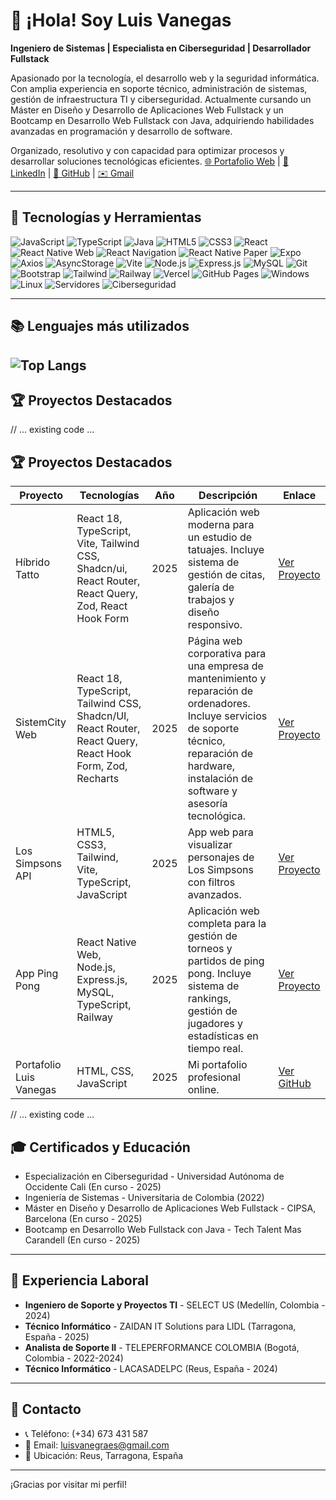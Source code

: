 # 👋 ¡Hola! Soy Luis Vanegas

**Ingeniero de Sistemas | Especialista en Ciberseguridad | Desarrollador Fullstack**

Apasionado por la tecnología, el desarrollo web y la seguridad informática. Con amplia experiencia en soporte técnico, administración de sistemas, gestión de infraestructura TI y ciberseguridad. Actualmente cursando un Máster en Diseño y Desarrollo de Aplicaciones Web Fullstack y un Bootcamp en Desarrollo Web Fullstack con Java, adquiriendo habilidades avanzadas en programación y desarrollo de software.

Organizado, resolutivo y con capacidad para optimizar procesos y desarrollar soluciones tecnológicas eficientes.
[🌐 Portafolio Web](https://portafolio-luis-vanegas.vercel.app/) | [💼 LinkedIn](https://www.linkedin.com/in/luis-ricardo-vanegas-granados-a4061920a/) | [🐙 GitHub](https://github.com/LuisVanegasCOL) | [✉️ Gmail](mailto:luisvanegas@gmail.com)



---

## 🚀 Tecnologías y Herramientas

![JavaScript](https://img.shields.io/badge/-JavaScript-F7DF1E?logo=javascript&logoColor=black)
![TypeScript](https://img.shields.io/badge/-TypeScript-3178C6?logo=typescript&logoColor=white)
![Java](https://img.shields.io/badge/-Java-007396?logo=java&logoColor=white)
![HTML5](https://img.shields.io/badge/-HTML5-E34F26?logo=html5&logoColor=white)
![CSS3](https://img.shields.io/badge/-CSS3-1572B6?logo=css3&logoColor=white)
![React](https://img.shields.io/badge/-React-61DAFB?logo=react&logoColor=black)
![React Native Web](https://img.shields.io/badge/-React%20Native%20Web-61DAFB?logo=react&logoColor=black)
![React Navigation](https://img.shields.io/badge/-React%20Navigation-000000?logo=react&logoColor=white)
![React Native Paper](https://img.shields.io/badge/-React%20Native%20Paper-6200EE?logo=react&logoColor=white)
![Expo](https://img.shields.io/badge/-Expo-000020?logo=expo&logoColor=white)
![Axios](https://img.shields.io/badge/-Axios-5A29E4?logo=axios&logoColor=white)
![AsyncStorage](https://img.shields.io/badge/-AsyncStorage-7C4DFF?logo=react&logoColor=white)
![Vite](https://img.shields.io/badge/-Vite-646CFF?logo=vite&logoColor=white)
![Node.js](https://img.shields.io/badge/-Node.js-339933?logo=node.js&logoColor=white)
![Express.js](https://img.shields.io/badge/-Express.js-000000?logo=express&logoColor=white)
![MySQL](https://img.shields.io/badge/-MySQL-4479A1?logo=mysql&logoColor=white)
![Git](https://img.shields.io/badge/-Git-F05032?logo=git&logoColor=white)
![Bootstrap](https://img.shields.io/badge/-Bootstrap-7952B3?logo=bootstrap&logoColor=white)
![Tailwind](https://img.shields.io/badge/-Tailwind%20CSS-38B2AC?logo=tailwind-css&logoColor=white)
![Railway](https://img.shields.io/badge/-Railway-0B0D0E?logo=railway&logoColor=white)
![Vercel](https://img.shields.io/badge/-Vercel-000000?logo=vercel&logoColor=white)
![GitHub Pages](https://img.shields.io/badge/-GitHub%20Pages-121013?logo=github&logoColor=white)
![Windows](https://img.shields.io/badge/-Windows-0078D6?logo=windows&logoColor=white)
![Linux](https://img.shields.io/badge/-Linux-FCC624?logo=linux&logoColor=black)
![Servidores](https://img.shields.io/badge/-Servidores-555555?logo=ubuntu&logoColor=white)
![Ciberseguridad](https://img.shields.io/badge/-Ciberseguridad-8A2BE2?logo=hackthebox&logoColor=white)

---
## 📚 Lenguajes más utilizados
![Top Langs](https://github-readme-stats.vercel.app/api/top-langs/?username=LuisVanegasCOL&langs_count=10&layout=compact&theme=radical)
---
## 🏆 Proyectos Destacados

// ... existing code ...
## 🏆 Proyectos Destacados

| Proyecto | Tecnologías | Año | Descripción | Enlace |
|---|---|---|---|---|
| Híbrido Tatto | React 18, TypeScript, Vite, Tailwind CSS, Shadcn/ui, React Router, React Query, Zod, React Hook Form | 2025 | Aplicación web moderna para un estudio de tatuajes. Incluye sistema de gestión de citas, galería de trabajos y diseño responsivo. | [Ver Proyecto](https://hibrido-tatto.vercel.app/) |
| SistemCity Web | React 18, TypeScript, Tailwind CSS, Shadcn/UI, React Router, React Query, React Hook Form, Zod, Recharts | 2025 | Página web corporativa para una empresa de mantenimiento y reparación de ordenadores. Incluye servicios de soporte técnico, reparación de hardware, instalación de software y asesoría tecnológica. | [Ver Proyecto](https://sistemcity-web.vercel.app/) |
| Los Simpsons API | HTML5, CSS3, Tailwind, Vite, TypeScript, JavaScript | 2025 | App web para visualizar personajes de Los Simpsons con filtros avanzados. | [Ver Proyecto](https://app-los-simpson-luis-vanegas.vercel.app/) |
| App Ping Pong | React Native Web, Node.js, Express.js, MySQL, TypeScript, Railway | 2025 | Aplicación web completa para la gestión de torneos y partidos de ping pong. Incluye sistema de rankings, gestión de jugadores y estadísticas en tiempo real. | [Ver Proyecto](https://luisvanegascol.github.io/AppPingPong/) |
| Portafolio Luis Vanegas | HTML, CSS, JavaScript | 2025 | Mi portafolio profesional online. | [Ver GitHub](https://github.com/LuisVanegasCOL/PortafolioLuisVanegas) |
// ... existing code ...
## 🎓 Certificados y Educación

- Especialización en Ciberseguridad - Universidad Autónoma de Occidente Cali (En curso - 2025)
- Ingeniería de Sistemas - Universitaria de Colombia (2022)
- Máster en Diseño y Desarrollo de Aplicaciones Web Fullstack - CIPSA, Barcelona (En curso - 2025)
- Bootcamp en Desarrollo Web Fullstack con Java - Tech Talent Mas Carandell (En curso - 2025)

---

## 💼 Experiencia Laboral

- **Ingeniero de Soporte y Proyectos TI** - SELECT US (Medellín, Colombia - 2024)
- **Técnico Informático** - ZAIDAN IT Solutions para LIDL (Tarragona, España - 2025)
- **Analista de Soporte II** - TELEPERFORMANCE COLOMBIA (Bogotá, Colombia - 2022-2024)
- **Técnico Informático** - LACASADELPC (Reus, España - 2024)
---
## 📩 Contacto

- 📞 Teléfono: (+34) 673 431 587
- 📧 Email: luisvanegraes@gmail.com
- 📍 Ubicación: Reus, Tarragona, España


---

¡Gracias por visitar mi perfil!

